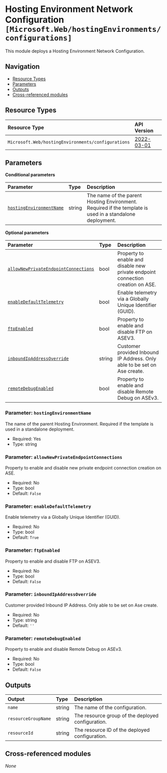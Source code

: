 # Hosting Environment Network Configuration `[Microsoft.Web/hostingEnvironments/configurations]`

This module deploys a Hosting Environment Network Configuration.

## Navigation

- [Resource Types](#Resource-Types)
- [Parameters](#Parameters)
- [Outputs](#Outputs)
- [Cross-referenced modules](#Cross-referenced-modules)

## Resource Types

| Resource Type | API Version |
| :-- | :-- |
| `Microsoft.Web/hostingEnvironments/configurations` | [2022-03-01](https://learn.microsoft.com/en-us/azure/templates/Microsoft.Web/hostingEnvironments/configurations) |

## Parameters

**Conditional parameters**

| Parameter | Type | Description |
| :-- | :-- | :-- |
| [`hostingEnvironmentName`](#parameter-hostingenvironmentname) | string | The name of the parent Hosting Environment. Required if the template is used in a standalone deployment. |

**Optional parameters**

| Parameter | Type | Description |
| :-- | :-- | :-- |
| [`allowNewPrivateEndpointConnections`](#parameter-allownewprivateendpointconnections) | bool | Property to enable and disable new private endpoint connection creation on ASE. |
| [`enableDefaultTelemetry`](#parameter-enabledefaulttelemetry) | bool | Enable telemetry via a Globally Unique Identifier (GUID). |
| [`ftpEnabled`](#parameter-ftpenabled) | bool | Property to enable and disable FTP on ASEV3. |
| [`inboundIpAddressOverride`](#parameter-inboundipaddressoverride) | string | Customer provided Inbound IP Address. Only able to be set on Ase create. |
| [`remoteDebugEnabled`](#parameter-remotedebugenabled) | bool | Property to enable and disable Remote Debug on ASEv3. |

### Parameter: `hostingEnvironmentName`

The name of the parent Hosting Environment. Required if the template is used in a standalone deployment.

- Required: Yes
- Type: string

### Parameter: `allowNewPrivateEndpointConnections`

Property to enable and disable new private endpoint connection creation on ASE.

- Required: No
- Type: bool
- Default: `False`

### Parameter: `enableDefaultTelemetry`

Enable telemetry via a Globally Unique Identifier (GUID).

- Required: No
- Type: bool
- Default: `True`

### Parameter: `ftpEnabled`

Property to enable and disable FTP on ASEV3.

- Required: No
- Type: bool
- Default: `False`

### Parameter: `inboundIpAddressOverride`

Customer provided Inbound IP Address. Only able to be set on Ase create.

- Required: No
- Type: string
- Default: `''`

### Parameter: `remoteDebugEnabled`

Property to enable and disable Remote Debug on ASEv3.

- Required: No
- Type: bool
- Default: `False`


## Outputs

| Output | Type | Description |
| :-- | :-- | :-- |
| `name` | string | The name of the configuration. |
| `resourceGroupName` | string | The resource group of the deployed configuration. |
| `resourceId` | string | The resource ID of the deployed configuration. |

## Cross-referenced modules

_None_

